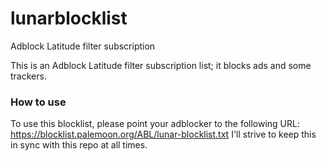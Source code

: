 # lunarblocklist
Adblock Latitude filter subscription

This is an Adblock Latitude filter subscription list; it blocks ads and some trackers.

### How to use
To use this blocklist, please point your adblocker to the following URL:
https://blocklist.palemoon.org/ABL/lunar-blocklist.txt
I'll strive to keep this in sync with this repo at all times.
